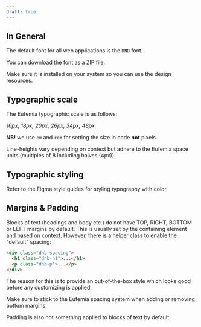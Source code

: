 ```yaml
---
draft: true
---
```


## In General

The default font for all web applications is the `DNB` font.

You can download the font as a [ZIP file](https://github.com/dnbexperience/eufemia/tree/develop/packages/dnb-ui-lib/assets/fonts/DNB.zip).

Make sure it is installed on your system so you can use the design resources.

## Typographic scale

The Eufemia typographic scale is as follows:

_16px, 18px, 20px, 26px, 34px, 48px_

**NB!** we use `em` and `rem` for setting the size in code **not** pixels.

Line-heights vary depending on context but adhere to the Eufemia space units (multiples of 8 including halves (4px)).

## Typographic styling

Refer to the Figma style guides for styling typography with color.

## Margins & Padding

Blocks of text (headings and body etc.) do not have TOP, RIGHT, BOTTOM or LEFT margins by default. This is usually set by the containing element and based on context. However, there is a helper class to enable the "default" spacing:

```html
<div class="dnb-spacing">
  <h1 class="dnb-h1">...</h1>
  <p class="dnb-p">...</p>
</div>
```

The reason for this is to provide an out-of-the-box style which looks good before any customizing is applied.

Make sure to stick to the Eufemia spacing system when adding or removing bottom margins.

Padding is also not something applied to blocks of text by default.
